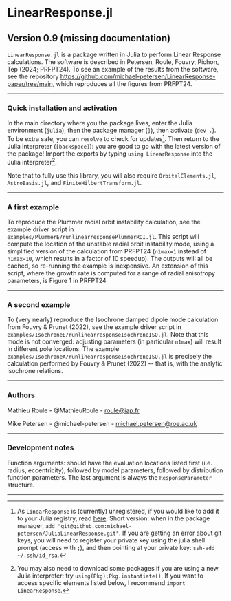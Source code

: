 
# LinearResponse.jl
## Version 0.9 (missing documentation)

`LinearResponse.jl` is a package written in Julia to perform Linear Response calculations. The software is described in Petersen, Roule, Fouvry, Pichon, Tep (2024; PRFPT24). To see an example of the results from the software, see the repository https://github.com/michael-petersen/LinearResponse-paper/tree/main, which reproduces all the figures from PRFPT24.

-----------------------------
### Quick installation and activation

In the main directory where you the package lives, enter the Julia environment (`julia`), then the package manager (`]`), then activate (`dev .`). To be extra safe, you can `resolve` to check for updates[^1]. Then return to the Julia interpreter (`[backspace]`): you are good to go with the latest version of the package! Import the exports by typing `using LinearResponse` into the Julia interpreter[^2].

Note that to fully use this library, you will also require `OrbitalElements.jl`, `AstroBasis.jl`, and `FiniteHilbertTransform.jl`.

-----------------------------
### A first example

To reproduce the Plummer radial orbit instability calculation, see the example driver script in `examples/PlummerE/runlinearresponsePlummerROI.jl`. This script will compute the location of the unstable radial orbit instability mode, using a simplified version of the calculation from PRFPT24 (`n1max=1` instead of `n1max=10`, which results in a factor of 10 speedup). The outputs will all be cached, so re-running the example is inexpensive. An extension of this script, where the growth rate is computed for a range of radial anisotropy parameters, is Figure 1 in PRFPT24.

-----------------------------
### A second example

To (very nearly) reproduce the Isochrone damped dipole mode calculation from Fouvry & Prunet (2022), see the example driver script in `examples/IsochroneE/runlinearresponseIsochroneISO.jl`. Note that this mode is not converged: adjusting parameters (in particular `n1max`) will result in different pole locations. The example `examples/IsochroneA/runlinearresponseIsochroneISO.jl` is precisely the calculation performed by Fouvry & Prunet (2022) -- that is, with the analytic isochrone relations.

----------------------------

### Authors

Mathieu Roule - @MathieuRoule - roule@iap.fr

Mike Petersen -  @michael-petersen - michael.petersen@roe.ac.uk

----------------------------

### Development notes

Function arguments: should have the evaluation locations listed first (i.e. radius, eccentricity), followed by model parameters, followed by distribution function parameters. The last argument is always the `ResponseParameter` structure.

----------------------------

[^1]: As `LinearResponse` is (currently) unregistered, if you would like to add it to your Julia registry, read [here](https://pkgdocs.julialang.org/v1/managing-packages/#Adding-unregistered-packages). Short version: when in the package manager, `add "git@github.com:michael-petersen/JuliaLinearResponse.git"`. If you are getting an error about git keys, you will need to register your private key using the julia shell prompt (access with `;`), and then pointing at your private key: `ssh-add ~/.ssh/id_rsa`.

[^2]: You may also need to download some packages if you are using a new Julia interpreter: try `using(Pkg);Pkg.instantiate()`. If you want to access specific elements listed below, I recommend `import LinearResponse`.
